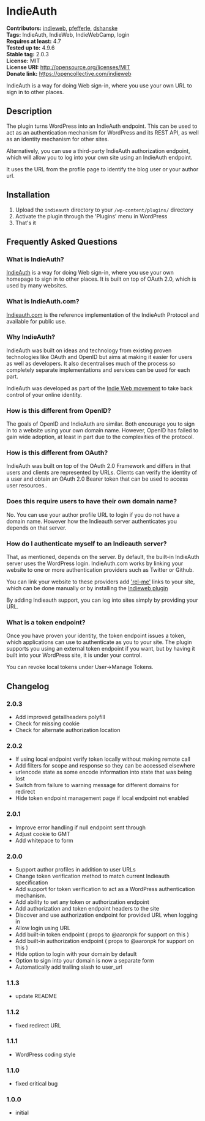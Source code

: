 # IndieAuth #
**Contributors:** [indieweb](https://profiles.wordpress.org/indieweb), [pfefferle](https://profiles.wordpress.org/pfefferle), [dshanske](https://profiles.wordpress.org/dshanske)  
**Tags:** IndieAuth, IndieWeb, IndieWebCamp, login  
**Requires at least:** 4.7  
**Tested up to:** 4.9.6  
**Stable tag:** 2.0.3  
**License:** MIT  
**License URI:** http://opensource.org/licenses/MIT  
**Donate link:** https://opencollective.com/indieweb  

IndieAuth is a way for doing Web sign-in, where you use your own URL to sign in to other places.

## Description ##

The plugin turns WordPress into an IndieAuth endpoint. This can be used to act as an authentication
mechanism for WordPress and its REST API, as well as an identity mechanism for other sites.

Alternatively, you can use a third-party IndieAuth authorization endpoint, which will allow you to log
into your own site using an IndieAuth endpoint.

It uses the URL from the profile page to identify the blog user or your author url.

## Installation ##

1. Upload the `indieauth` directory to your `/wp-content/plugins/` directory
2. Activate the plugin through the 'Plugins' menu in WordPress
3. That's it

## Frequently Asked Questions ##

### What is IndieAuth? ###

[IndieAuth](https://indieauth.net) is a way for doing Web sign-in, where you use your own homepage to sign in to other places. It is built on top of OAuth 2.0,
which is used by many websites.

### What is IndieAuth.com? ###

[Indieauth.com](https://indieauth.com) is the reference implementation of the IndieAuth Protocol and available for public use.

### Why IndieAuth? ###

IndieAuth was built on ideas and technology from existing proven technologies like OAuth and OpenID but aims at making it easier for users as well as developers. It also decentralises
much of the process so completely separate implementations and services can be used for each part.

IndieAuth was developed as part of the [Indie Web movement](http://indieweb.org/why) to take back control of your online identity.

### How is this different from OpenID? ###

The goals of OpenID and IndieAuth are similar. Both encourage you to sign in to a website using your own domain name.
However, OpenID has failed to gain wide adoption, at least in part due to the complexities of the protocol.

### How is this different from OAuth? ###

IndieAuth was built on top of the OAuth 2.0 Framework and differs in that users and clients are represented by URLs.  Clients can verify the identity of
a user and obtain an OAuth 2.0 Bearer token that can be used to access user resources..

### Does this require users to have their own domain name? ###

No. You can use your author profile URL to login if you do not have a domain name. However how the Indieauth server authenticates you depends on that server.

### How do I authenticate myself to an Indieauth server? ###

That, as mentioned, depends on the server. By default, the built-in IndieAuth server uses the WordPress login.
IndieAuth.com works by linking your website to one or more authentication providers such as Twitter or Github.

You can link your website to these providers add ['rel-me'](https://indieweb.org/rel-me) links to your site, which can be done manually or by installing
the [Indieweb plugin](https://wordpress.org/plugins/indieweb)

By adding Indieauth support, you can log into sites simply by providing your URL.

### What is a token endpoint? ###

Once you have proven your identity, the token endpoint issues a token, which applications can use to authenticate as you to your site.
The plugin supports you using an external token endpoint if you want, but by having it built into your WordPress site, it is under your control.

You can revoke local tokens under User->Manage Tokens.


## Changelog ##

### 2.0.3 ###
* Add improved getallheaders polyfill
* Check for missing cookie
* Check for alternate authorization location

### 2.0.2 ###
* If using local endpoint verify token locally without making remote call
* Add filters for scope and response so they can be accessed elsewhere
* urlencode state as some encode information into state that was being lost
* Switch from failure to warning message for different domains for redirect
* Hide token endpoint management page if local endpoint not enabled

### 2.0.1 ###
* Improve error handling if null endpoint sent through
* Adjust cookie to GMT
* Add whitepace to form

### 2.0.0 ###
* Support author profiles in addition to user URLs
* Change token verification method to match current Indieauth specification
* Add support for token verification to act as a WordPress authentication mechanism.
* Add ability to set any token or authorization endpoint
* Add authorization and token endpoint headers to the site
* Discover and use authorization endpoint for provided URL when logging in
* Allow login using URL
* Add built-in token endpoint ( props to @aaronpk for support on this )
* Add built-in authorization endpoint ( props to @aaronpk for support on this )
* Hide option to login with your domain by default
* Option to sign into your domain is now a separate form
* Automatically add trailing slash to user_url

### 1.1.3 ###
* update README

### 1.1.2 ###

* fixed redirect URL

### 1.1.1 ###

* WordPress coding style

### 1.1.0 ###

* fixed critical bug

### 1.0.0 ###

* initial
